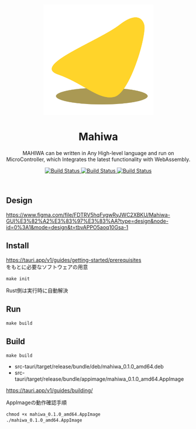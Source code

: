 <div align="center">
    <a href="https://mahiwa.usuyuki.net" target="_blank">
    <picture>
<!-- SvelteKitで使ってるロゴを拝借する -->
      <img width="300" src="src/lib/assets/logo/mahiwa-logo-v1.png" alt="Mahiwa logo">
    </picture>
  </a>
<h1>Mahiwa</h1>
<p>
MAHIWA can be written in Any High-level language and run on MicroController, which Integrates the latest functionality with WebAssembly.
</p>

  <p>
    <a href="https://github.com/project-mahiwa/mahiwa/actions/workflows/release.yml">
      <img src="https://github.com/project-mahiwa/mahiwa/actions/workflows/release.yml/badge.svg" alt="Build Status">
    </a>
    <a href="https://github.com/project-mahiwa/mahiwa/actions/workflows/lint.yml">
      <img src="https://github.com/project-mahiwa/mahiwa/actions/workflows/lint.yml/badge.svg" alt="Build Status">
    </a>
    <a href="https://github.com/project-mahiwa/mahiwa/actions/workflows/staticAnalysis.yml">
      <img src="https://github.com/project-mahiwa/mahiwa/actions/workflows/staticAnalysis.yml/badge.svg" alt="Build Status">
    </a>
  </p>
</div>

<br />

## Design

https://www.figma.com/file/FDTRV5hqFygwRyJWC2XBKU/Mahiwa-GUI%E3%82%A2%E3%83%97%E3%83%AA?type=design&node-id=0%3A1&mode=design&t=tbvAPPO5aoq10Gsa-1

## Install

https://tauri.app/v1/guides/getting-started/prerequisites  
をもとに必要なソフトウェアの用意

```
make init
```

Rust側は実行時に自動解決

## Run

```
make build
```

## Build

```
make build
```

- src-tauri/target/release/bundle/deb/mahiwa_0.1.0_amd64.deb
- src-tauri/target/release/bundle/appimage/mahiwa_0.1.0_amd64.AppImage

https://tauri.app/v1/guides/building/

AppImageの動作確認手順

```
chmod +x mahiwa_0.1.0_amd64.AppImage
./mahiwa_0.1.0_amd64.AppImage
```

